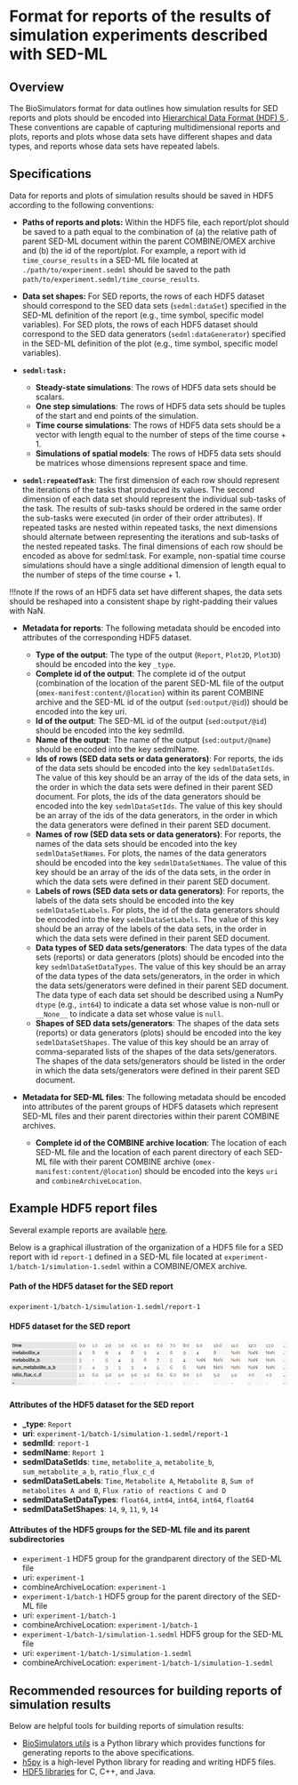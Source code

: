 # Format for reports of the results of simulation experiments described with SED-ML

## Overview

The BioSimulators format for data outlines how simulation results for SED reports and plots should be encoded into [Hierarchical Data Format (HDF) 5 ](https://www.hdfgroup.org/solutions/hdf5/). These conventions are capable of capturing multidimensional reports and plots, reports and plots whose data sets have different shapes and data types, and reports whose data sets have repeated labels.


## Specifications

Data for reports and plots of simulation results should be saved in HDF5 according to the following conventions:

- **Paths of reports and plots:** Within the HDF5 file, each report/plot should be saved to a path equal to the combination of (a) the relative path of parent SED-ML document within the parent COMBINE/OMEX archive and (b) the id of the report/plot. For example, a report with id `time_course_results` in a SED-ML file located at `./path/to/experiment.sedml` should be saved to the path `path/to/experiment.sedml/time_course_results`.

- **Data set shapes:** For SED reports, the rows of each HDF5 dataset should correspond to the SED data sets (`sedml:dataSet`) specified in the SED-ML definition of the report (e.g., time symbol, specific model variables). For SED plots, the rows of each HDF5 dataset should correspond to the SED data generators (`sedml:dataGenerator`) specified in the SED-ML definition of the plot (e.g., time symbol, specific model variables).

- **`sedml:task:`**
    - **Steady-state simulations**: The rows of HDF5 data sets should be scalars.
    - **One step simulations**: The rows of HDF5 data sets should be tuples of the start and end points of the simulation.
    - **Time course simulations**: The rows of HDF5 data sets should be a vector with length equal to the number of steps of the time course + 1.
    - **Simulations of spatial models**: The rows of HDF5 data sets should be matrices whose dimensions represent space and time.
    
- **`sedml:repeatedTask`**: The first dimension of each row should represent the iterations of the tasks that produced its values. The second dimension of each data set should represent the individual sub-tasks of the task. The results of sub-tasks should be ordered in the same order the sub-tasks were executed (in order of their order attributes). If repeated tasks are nested within repeated tasks, the next dimensions should alternate between representing the iterations and sub-tasks of the nested repeated tasks. The final dimensions of each row should be encoded as above for sedml:task. For example, non-spatial time course simulations should have a single additional dimension of length equal to the number of steps of the time course + 1.

!!!note
    If the rows of an HDF5 data set have different shapes, the data sets should be reshaped into a consistent shape by right-padding their values with NaN.

- **Metadata for reports**: The following metadata should be encoded into attributes of the corresponding HDF5 dataset.

    - **Type of the output**: The type of the output (`Report`, `Plot2D`, `Plot3D`) should be encoded into the key `_type`.
    - **Complete id of the output**: The complete id of the output (combination of the location of the parent SED-ML file of the output (`omex-manifest:content/@location`) within its parent COMBINE archive and the SED-ML id of the output (`sed:output/@id`)) should be encoded into the key uri.
    - **Id of the output**: The SED-ML id of the output (`sed:output/@id`) should be encoded into the key sedmlId.
    - **Name of the output**: The name of the output (`sed:output/@name`) should be encoded into the key sedmlName.
    - **Ids of rows (SED data sets or data generators)**: For reports, the ids of the data sets should be encoded into the key `sedmlDataSetIds`. The value of this key should be an array of the ids of the data sets, in the order in which the data sets were defined in their parent SED document. For plots, the ids of the data generators should be encoded into the key `sedmlDataSetIds`. The value of this key should be an array of the ids of the data generators, in the order in which the data generators were defined in their parent SED document.
    - **Names of row (SED data sets or data generators)**: For reports, the names of the data sets should be encoded into the key `sedmlDataSetNames`. For plots, the names of the data generators should be encoded into the key `sedmlDataSetNames`. The value of this key should be an array of the ids of the data sets, in the order in which the data sets were defined in their parent SED document.
    - **Labels of rows (SED data sets or data generators)**: For reports, the labels of the data sets should be encoded into the key `sedmlDataSetLabels`. For plots, the id of the data generators should be encoded into the key `sedmlDataSetLabels`. The value of this key should be an array of the labels of the data sets, in the order in which the data sets were defined in their parent SED document.
    - **Data types of SED data sets/generators**: The data types of the data sets (reports) or data generators (plots) should be encoded into the key `sedmlDataSetDataTypes`. The value of this key should be an array of the data types of the data sets/generators, in the order in which the data sets/generators were defined in their parent SED document. The data type of each data set should be described using a NumPy `dtype` (e.g., `int64`) to indicate a data set whose value is non-null or `__None__` to indicate a data set whose value is `null`.
    - **Shapes of SED data sets/generators**: The shapes of the data sets (reports) or data generators (plots) should be encoded into the key `sedmlDataSetShapes`. The value of this key should be an array of comma-separated lists of the shapes of the data sets/generators. The shapes of the data sets/generators should be listed in the order in which the data sets/generators were defined in their parent SED document.


- **Metadata for SED-ML files**: The following metadata should be encoded into attributes of the parent groups of HDF5 datasets which represent SED-ML files and their parent directories within their parent COMBINE archives.

    - **Complete id of the COMBINE archive location**: The location of each SED-ML file and the location of each parent directory of each SED-ML file with their parent COMBINE archive (`omex-manifest:content/@location`) should be encoded into the keys `uri` and `combineArchiveLocation`.


## Example HDF5 report files

Several example reports are available [here](https://github.com/biosimulators/Biosimulators_test_suite/tree/deploy/examples).

Below is a graphical illustration of the organization of a HDF5 file for a SED report with id `report-1` defined in a SED-ML file located at `experiment-1/batch-1/simulation-1.sedml` within a COMBINE/OMEX archive.


#### Path of the HDF5 dataset for the SED report
`experiment-1/batch-1/simulation-1.sedml/report-1`

#### HDF5 dataset for the SED report

![example-report](./images/hdf.png)
#### Attributes of the HDF5 dataset for the SED report
- **_type**: `Report`
- **uri**: `experiment-1/batch-1/simulation-1.sedml/report-1`
- **sedmlId**: `report-1`
- **sedmlName**: `Report 1`
- **sedmlDataSetIds**: `time`, `metabolite_a`, `metabolite_b`, `sum_metabolite_a_b`, `ratio_flux_c_d`
- **sedmlDataSetLabels**: `Time`, `Metabolite A`, `Metabolite B`, `Sum of metabolites A and B`, `Flux ratio of reactions C and D`
- **sedmlDataSetDataTypes**: `float64`, `int64`, `int64`, `int64`, `float64`
- **sedmlDataSetShapes**: `14`, `9`, `11`, `9`, `14`

#### Attributes of the HDF5 groups for the SED-ML file and its parent subdirectories
- `experiment-1` HDF5 group for the grandparent directory of the SED-ML file
- uri: `experiment-1`
- combineArchiveLocation: `experiment-1`
- `experiment-1/batch-1` HDF5 group for the parent directory of the SED-ML file
- uri: `experiment-1/batch-1`
- combineArchiveLocation: `experiment-1/batch-1`
- `experiment-1/batch-1/simulation-1.sedml` HDF5 group for the SED-ML file
- uri: `experiment-1/batch-1/simulation-1.sedml`
- combineArchiveLocation: `experiment-1/batch-1/simulation-1.sedml`


## Recommended resources for building reports of simulation results

Below are helpful tools for building reports of simulation results:

- [BioSimulators utils](https://docs.biosimulators.org/Biosimulators_utils/)  is a Python library which provides functions for generating reports to the above specifications.
- [h5py](https://www.h5py.org/)  is a high-level Python library for reading and writing HDF5 files.
- [HDF5 libraries](https://www.hdfgroup.org/downloads/hdf5)  for C, C++, and Java.